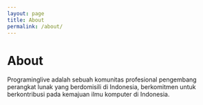 ```yaml
---
layout: page
title: About
permalink: /about/
---
```


# About

Programinglive adalah sebuah komunitas profesional pengembang perangkat lunak yang berdomisili di Indonesia, berkomitmen untuk berkontribusi pada kemajuan ilmu komputer di Indonesia.